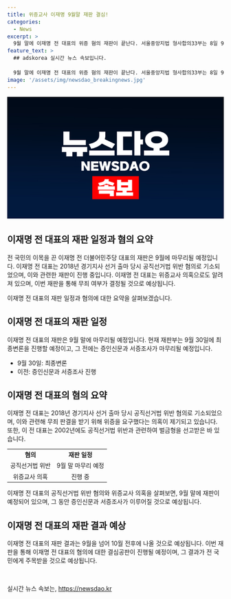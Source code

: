 ```yaml
---
title: 위증교사 이재명 9월말 재판 결심!
categories:
  - News
excerpt: >
  9월 말에 이재명 전 대표의 위증 혐의 재판이 끝난다. 서울중앙지법 형사합의33부는 8일 9월 30일에 최종변론을 진행할 예정이며, 22일과 26일에는 증인신문과 서증조사를 완료할 계획이다. 이 전 대표는 이번 재판에서 2018년 공직선거법 위반 혐의 재판에서 위증을 교사했다는 의혹에 직면하고 있다. 오는 9월 6일에는 결심공판을 진행할 예정으로, 10월 전후에는 선고가 예상된다. (사진=)
feature_text: >
  ## adskorea 실시간 뉴스 속보입니다.

  9월 말에 이재명 전 대표의 위증 혐의 재판이 끝난다. 서울중앙지법 형사합의33부는 8일 9월 30일에 최종변론을 진행할 예정이며, 22일과 26일에는 증인신문과 서증조사를 완료할 계획이다. 이 전 대표는 이번 재판에서 2018년 공직선거법 위반 혐의 재판에서 위증을 교사했다는 의혹에 직면하고 있다. 오는 9월 6일에는 결심공판을 진행할 예정으로, 10월 전후에는 선고가 예상된다. (사진=)
image: '/assets/img/newsdao_breakingnews.jpg'
---
```


<p><img src="/assets/img/newsdao_breakingnews.jpg" alt="adskorea 속보" /></p>

<h2 data-ke-size="size26">이재명 전 대표의 재판 일정과 혐의 요약</h2>

<p>전 국민의 이목을 끈 이재명 전 더불어민주당 대표의 재판은 9월에 마무리될 예정입니다. 이재명 전 대표는 2018년 경기지사 선거 출마 당시 공직선거법 위반 혐의로 기소되었으며, 이와 관련한 재판이 진행 중입니다. 이재명 전 대표는 위증교사 의혹으로도 알려져 있으며, 이번 재판을 통해 무죄 여부가 결정될 것으로 예상됩니다.</p>

<p data-ke-size="size16">이재명 전 대표의 재판 일정과 혐의에 대한 요약을 살펴보겠습니다.</p>

<h2 data-ke-size="size24">이재명 전 대표의 재판 일정</h2>

<p>이재명 전 대표의 재판은 9월 말에 마무리될 예정입니다. 현재 재판부는 9월 30일에 최종변론을 진행할 예정이고, 그 전에는 증인신문과 서증조사가 마무리될 예정입니다.</p>

<ul>
  <li>9월 30일: 최종변론</li>
  <li>이전: 증인신문과 서증조사 진행</li>
</ul>

<h2 data-ke-size="size24">이재명 전 대표의 혐의 요약</h2>

<p>이재명 전 대표는 2018년 경기지사 선거 출마 당시 공직선거법 위반 혐의로 기소되었으며, 이와 관련해 무죄 판결을 받기 위해 위증을 요구했다는 의혹이 제기되고 있습니다. 또한, 이 전 대표는 2002년에도 공직선거법 위반과 관련하여 벌금형을 선고받은 바 있습니다.</p>

<table>
  <tr>
    <td style="text-align: center; height: 17px;"><b>혐의</b></td>
    <td style="text-align: center; height: 17px;"><b>재판 일정</b></td>
  </tr>
  <tr>
    <td style="text-align: center; height: 17px;">공직선거법 위반</td>
    <td style="text-align: center; height: 17px;">9월 말 마무리 예정</td>
  </tr>
  <tr>
    <td style="text-align: center; height: 17px;">위증교사 의혹</td>
    <td style="text-align: center; height: 17px;">진행 중</td>
  </tr>
</table>

<p data-ke-size="size16">이재명 전 대표의 공직선거법 위반 혐의와 위증교사 의혹을 살펴보면, 9월 말에 재판이 예정되어 있으며, 그 동안 증인신문과 서증조사가 이루어질 것으로 예상됩니다.</p>

<h2 data-ke-size="size24">이재명 전 대표의 재판 결과 예상</h2>

<p>이재명 전 대표의 재판 결과는 9월을 넘어 10월 전후에 나올 것으로 예상됩니다. 이번 재판을 통해 이재명 전 대표의 혐의에 대한 결심공판이 진행될 예정이며, 그 결과가 전 국민에게 주목받을 것으로 예상됩니다.</p>

<p data-ke-size="size16">&nbsp;</p>
실시간 뉴스 속보는, <a href="https://newsdao.kr" rel="dofollow">https://newsdao.kr</a>



